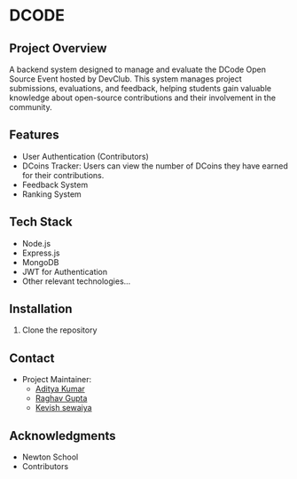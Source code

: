 # DCODE 

## Project Overview

A backend system designed to manage and evaluate the DCode Open Source Event hosted by DevClub. This system manages project submissions, evaluations, and feedback, helping students gain valuable knowledge about open-source contributions and their involvement in the community.

## Features

- User Authentication (Contributors)
- DCoins Tracker: Users can view the number of DCoins they have earned for their contributions.
- Feedback System
- Ranking System

## Tech Stack

- Node.js
- Express.js
- MongoDB
- JWT for Authentication
- Other relevant technologies...

## Installation

1. Clone the repository

## Contact

- Project Maintainer:
  - [Aditya Kumar](https://github.com/adityaInnovates)
  - [Raghav Gupta](https://github.com/Raghavg18)
  - [Kevish sewaiya](https://github.com/Kevish07)

## Acknowledgments

- Newton School
- Contributors
